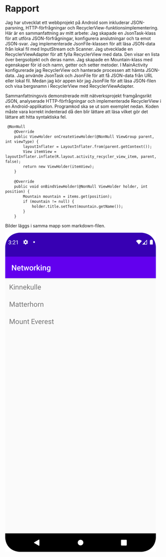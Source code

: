 
# Rapport



Jag har utvecklat ett webbprojekt på Android som inkluderar JSON-parsning, HTTP-förfrågningar och
RecyclerView-funktionsimplementering. Här är en sammanfattning av mitt arbete:
Jag skapade en JsonTask-klass för att utföra JSON-förfrågningar, konfigurera anslutningar och 
ta emot JSON-svar.
Jag implementerade JsonFile-klassen för att läsa JSON-data från lokal fil med InputStream och Scanner.
Jag utvecklade en RecyclerViewAdapter för att fylla RecyclerView med data. Den visar en lista 
över bergsobjekt och deras namn.
Jag skapade en Mountain-klass med egenskaper för id och namn, getter och setter metoder.
I MainActivity konfigurerade jag RecyclerView och hanterade processen att hämta JSON-data. 
Jag använde JsonTask och JsonFile för att få JSON-data från URL eller lokal fil.
Medan jag kör appen kör jag JsonFile för att läsa JSON-filen och visa bergsnamn i RecyclerView
med RecyclerViewAdapter.

Sammanfattningsvis demonstrerade mitt nätverksprojekt framgångsrikt JSON,
analyserade HTTP-förfrågningar och implementerade RecyclerView i en Android-applikation.
Programkod ska se ut som exemplet nedan. Koden måste vara korrekt indenterad då den blir lättare 
att läsa vilket gör det lättare att hitta syntaktiska fel.

```
 @NonNull
    @Override
    public ViewHolder onCreateViewHolder(@NonNull ViewGroup parent, int viewType) {
        layoutInflater = LayoutInflater.from(parent.getContext());
        View itemView = layoutInflater.inflate(R.layout.activity_recycler_view_item, parent, false);
        return new ViewHolder(itemView);
    }

    @Override
    public void onBindViewHolder(@NonNull ViewHolder holder, int position) {
        Mountain mountain = items.get(position);
        if (mountain != null) {
            holder.title.setText(mountain.getName());
        }
    }
```

Bilder läggs i samma mapp som markdown-filen.

![](Networking_1.png)
